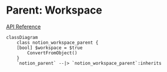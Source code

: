 # Parent: Workspace

[API Reference](https://developers.notion.com/reference/parent-object#workspace-parent)

```mermaid
classDiagram
    class notion_workspace_parent {
    [bool] $workspace = $true
        ConvertFromObject()
    }
    `notion_parent` --|> `notion_workspace_parent`:inherits
```

